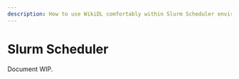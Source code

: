 ```yaml
---
description: How to use WikiDL comfortably within Slurm Scheduler environment?
---
```


# Slurm Scheduler

Document WIP.
